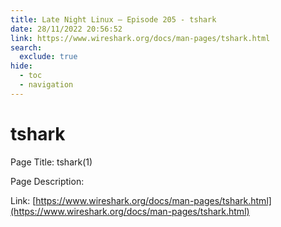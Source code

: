```yaml
---
title: Late Night Linux – Episode 205 - tshark
date: 28/11/2022 20:56:52
link: https://www.wireshark.org/docs/man-pages/tshark.html
search:
  exclude: true
hide:
  - toc
  - navigation
---
```


# tshark

Page Title: tshark(1)

Page Description:  

Link: [https://www.wireshark.org/docs/man-pages/tshark.html](https://www.wireshark.org/docs/man-pages/tshark.html)